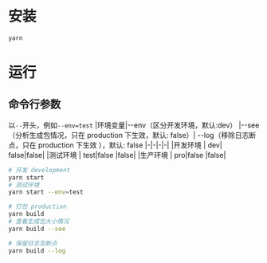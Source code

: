 # 安装

```bash
yarn
```

# 运行

## 命令行参数

以`--`开头，例如`--env=test`
|环境变量|--env（区分开发环境，默认:dev） |--see（分析生成包情况，只在 production 下生效，默认: false）| --log（移除日志断点，只在 production 下生效 ），默认: false
|-|-|-|-|
|开发环境 | dev| false|false|
|测试环境 | test|false |false|
|生产环境 | pro|false |false|

```bash
# 开发 development
yarn start
# 测试环境
yarn start --env=test

# 打包 production
yarn build
# 查看生成包大小情况
yarn build --see

# 保留日志及断点
yarn build --log
```
